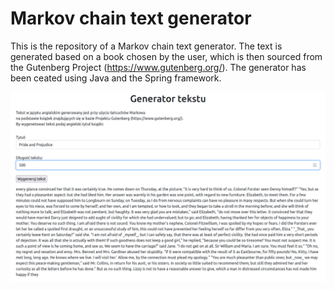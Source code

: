 # Markov chain text generator

This is the repository of a Markov chain text generator. The text is generated based on a book chosen by the user, 
which is then sourced from the Gutenberg Project (https://www.gutenberg.org/).
The generator has been ceated using Java and the Spring framework.

<img title="a title" alt="Alt text" src="pics/Screenshot from 2024-02-29 10-00-34.png">